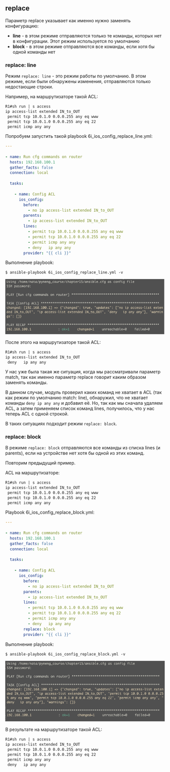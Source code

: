 ## replace

Параметр replace указывает как именно  нужно заменять конфигурацию:
* __line__ - в этом режиме отправляются только те команды, которых нет в конфигурации. Этот режим используется по умолчанию
* __block__ - в этом режиме отправляются все команды, если хотя бы одной команды нет

### replace: line

Режим ```replace: line``` - это режим работы по умолчанию.
В этом режиме, если были обнаружены изменения, отправляются только недостающие строки.

Например, на маршрутизаторе такой ACL:
```
R1#sh run | s access
ip access-list extended IN_to_OUT
 permit tcp 10.0.1.0 0.0.0.255 any eq www
 permit tcp 10.0.1.0 0.0.0.255 any eq 22
 permit icmp any any
```

Попробуем запустить такой playbook 6i_ios_config_replace_line.yml:
```yml
---

- name: Run cfg commands on router
  hosts: 192.168.100.1
  gather_facts: false
  connection: local

  tasks:

    - name: Config ACL
      ios_config:
        before:
          - no ip access-list extended IN_to_OUT
        parents:
          - ip access-list extended IN_to_OUT
        lines:
          - permit tcp 10.0.1.0 0.0.0.255 any eq www
          - permit tcp 10.0.1.0 0.0.0.255 any eq 22
          - permit icmp any any
          - deny   ip any any
        provider: "{{ cli }}"
```

Выполнение playbook:
```
$ ansible-playbook 6i_ios_config_replace_line.yml -v
```
![6i_ios_config_replace_line](https://raw.githubusercontent.com/natenka/PyNEng/master/images/15_ansible/6i_ios_config_replace_line.png)


После этого на маршрутизаторе такой ACL:
```
R1#sh run | s access
ip access-list extended IN_to_OUT
 deny   ip any any
```

У нас уже была такая же ситуация, когда мы рассматривали параметр match, так как именно параметр replace говорит каким образом заменять команды.

В данном случае, модуль проверил каких команд не хватает в ACL (так как режим по умолчанию match: line), обнаружил, что не хватает команды ```deny ip any any``` и добавил её.
Но, так как мы сначала удаляем ACL, а затем применяем список команд lines, получилось, что у нас теперь ACL с одной строкой.

В таких ситуациях  подходит режим ```replace: block```.

### replace: block

В режиме ```replace: block``` отправляются все команды из списка lines (и parents), если на устройстве нет хотя бы одной из этих команд.

Повторим предыдущий пример.

ACL на маршрутизаторе:
```
R1#sh run | s access
ip access-list extended IN_to_OUT
 permit tcp 10.0.1.0 0.0.0.255 any eq www
 permit tcp 10.0.1.0 0.0.0.255 any eq 22
 permit icmp any any
```

Playbook 6i_ios_config_replace_block.yml:
```yml
---

- name: Run cfg commands on router
  hosts: 192.168.100.1
  gather_facts: false
  connection: local

  tasks:

    - name: Config ACL
      ios_config:
        before:
          - no ip access-list extended IN_to_OUT
        parents:
          - ip access-list extended IN_to_OUT
        lines:
          - permit tcp 10.0.1.0 0.0.0.255 any eq www
          - permit tcp 10.0.1.0 0.0.0.255 any eq 22
          - permit icmp any any
          - deny   ip any any
        replace: block
        provider: "{{ cli }}"
```

Выполнение playbook:
```
$ ansible-playbook 6i_ios_config_replace_block.yml -v
```
![6i_ios_config_replace_block](https://raw.githubusercontent.com/natenka/PyNEng/master/images/15_ansible/6i_ios_config_replace_block.png)


В результате на маршрутизаторе такой ACL:
```
R1#sh run | s access
ip access-list extended IN_to_OUT
 permit tcp 10.0.1.0 0.0.0.255 any eq www
 permit tcp 10.0.1.0 0.0.0.255 any eq 22
 permit icmp any any
 deny   ip any any
```

